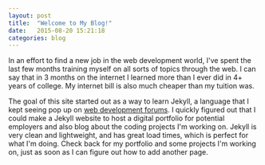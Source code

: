 ```yaml
---
layout: post
title:  "Welcome to My Blog!"
date:   2015-08-20 15:21:18
categories: blog
---
```

In an effort to find a new job in the web development world, I've spent the last few months training myself on all sorts of topics through the web. I can say that in 3 months on the internet I learned more than I ever did in 4+ years of college. My internet bill is also much cheaper than my tuition was.

The goal of this site started out as a way to learn Jekyll, a language that I kept seeing pop up on <a href="http://www.reddit.com/r/webdev">web development forums</a>. I quickly figured out that I could make a Jekyll website to host a digital portfolio for potential employers and also blog about the coding projects I'm working on. Jekyll is very clean and lightweight, and has great load times, which is perfect for what I'm doing. Check back for my portfolio and some projects I'm working on, just as soon as I can figure out how to add another page.